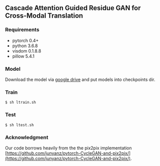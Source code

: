 ## Cascade Attention Guided Residue GAN for Cross-Modal Translation
### Requirements
- pytorch 0.4+
- python 3.6.8
- visdom 0.1.8.8
- pillow 5.4.1
### Model
Download the model via [google drive](https://drive.google.com/open?id=1k6rne0ebJmcJIpgSwsCqlEMffTeEaKKa) and put models into checkpoints dir.
### Train
`$ sh ltrain.sh`
### Test
`$ sh ltest.sh`
### Acknowledgment
Our code borrows heavily from the the pix2pix implementation [https://github.com/junyanz/pytorch-CycleGAN-and-pix2pix/](https://github.com/junyanz/pytorch-CycleGAN-and-pix2pix/).
